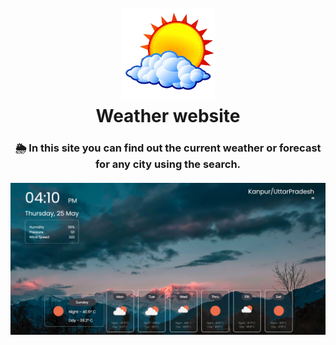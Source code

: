 
<h1 align="center">
  <br>
    <img width="150" src="1.png">
  <br>
  Weather website 
  <br>
</h1>


<h3 align="center">
🌦 In this site you can find out the current weather or forecast for any city using the search.
  <br><br>
    <img width="600" src="11.png">
</h3>
